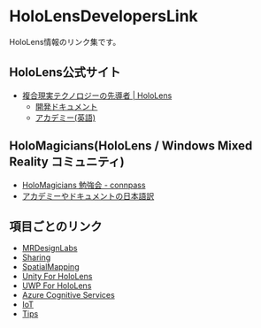 # HoloLensDevelopersLink
HoloLens情報のリンク集です。


## HoloLens公式サイト

 * [複合現実テクノロジーの先導者 | HoloLens](https://www.microsoft.com/ja-jp/hololens)
   * [開発ドキュメント](https://developer.microsoft.com/ja-jp/windows/mixed-reality/development)
   * [アカデミー(英語)](https://developer.microsoft.com/ja-jp/windows/mixed-reality/academy) 
  
## HoloMagicians(HoloLens / Windows Mixed Reality コミュニティ)

 * [HoloMagicians 勉強会 - connpass](https://hololens.connpass.com/)
 * [アカデミーやドキュメントの日本語訳](https://github.com/HoloMagicians/HolographicAcademyJP)
 
 
## 項目ごとのリンク

 * [MRDesignLabs](MRDesignLabs/MRDesignLabs.md)
 * [Sharing](Sharing/Sharing.md) 
 * [SpatialMapping](SpatialMapping/SpatialMapping.md)
 * [Unity For HoloLens](UnityForHoloLens/UnityForHoloLens.md)
 * [UWP For HoloLens](UWPForHoloLens/UWPForHoloLens.md)
 * [Azure Cognitive Services](CognitiveServices/CognitiveServices.md)
 * [IoT](IoT/IoT.md)
 * [Tips](Tips/Tips.md)
